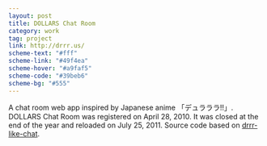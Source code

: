 ```yaml
---
layout: post
title: DOLLARS Chat Room
category: work
tag: project
link: http://drrr.us/
scheme-text: "#fff"
scheme-link: "#49f4ea"
scheme-hover: "#a9faf5"
scheme-code: "#39beb6"
scheme-bg: "#555"
---
```


<div class=txt>
  <p>A chat room web app inspired by Japanese anime 「デュラララ!!」. DOLLARS Chat Room was registered on April 28, 2010. It was closed at the end of the year and reloaded on July 25, 2011. Source code based on <a href="http://code.google.com/p/drrr-like-chat/">drrr-like-chat</a>.</p>
</div>